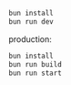 ```bash
bun install
bun run dev
```

production:

```bash
bun install
bun run build
bun run start
```
